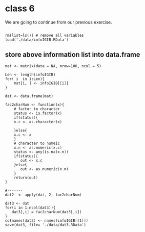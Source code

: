 # class 6

We are going to continue from our previous exercise. 

```{R}

rm(list=ls()) # remove all variables
load('./data/infoIGIB.RData')
```

## store above information list into data.frame

```{R}
mat <- matrix(data = NA, nrow=100, ncol = 5)

Len <- length(infoIGIB)
for( i  in 1:Len){
    mat[i, ] <- infoIGIB[[i]]
}

dat <- data.frame(mat)

fac2charNum <- function(x){
    # factor to character
    status <- is.factor(x)
    if(status){
	x.c <- as.character(x)

    }else{
	x.c <- x
    }
    # character to numeic
    x.n <- as.numeric(x.c)
    status <- any(is.na(x.n))
    if(status){
       out <- x.c
    }else{
       out <- as.numeric(x.n)
    }
    return(out)
}

#-------
dat2  <- apply(dat, 2, fac2charNum)

dat3 <- dat
for(i in 1:ncol(dat3)){
   dat3[,i] = fac2charNum(dat3[,i])
}
colnames(dat3) <- names(infoIGIB[[1]])
save(dat3, file= './data/dat3.RData')


```
